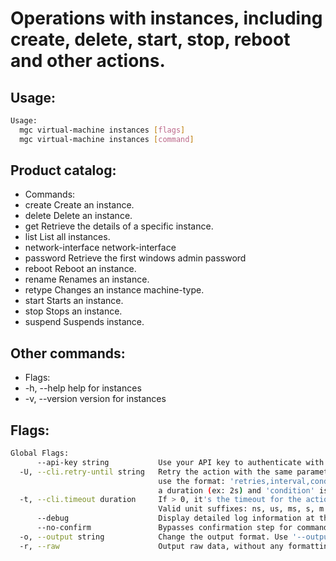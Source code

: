# Operations with instances, including create, delete, start, stop, reboot and other actions.

## Usage:
```bash
Usage:
  mgc virtual-machine instances [flags]
  mgc virtual-machine instances [command]
```

## Product catalog:
- Commands:
- create            Create an instance.
- delete            Delete an instance.
- get               Retrieve the details of a specific instance.
- list              List all instances.
- network-interface network-interface
- password          Retrieve the first windows admin password
- reboot            Reboot an instance.
- rename            Renames an instance.
- retype            Changes an instance machine-type.
- start             Starts an instance.
- stop              Stops an instance.
- suspend           Suspends instance.

## Other commands:
- Flags:
- -h, --help      help for instances
- -v, --version   version for instances

## Flags:
```bash
Global Flags:
      --api-key string           Use your API key to authenticate with the API
  -U, --cli.retry-until string   Retry the action with the same parameters until the given condition is met. The flag parameters
                                 use the format: 'retries,interval,condition', where 'retries' is a positive integer, 'interval' is
                                 a duration (ex: 2s) and 'condition' is a 'engine=value' pair such as "jsonpath=expression"
  -t, --cli.timeout duration     If > 0, it's the timeout for the action execution. It's specified as numbers and unit suffix.
                                 Valid unit suffixes: ns, us, ms, s, m and h. Examples: 300ms, 1m30s
      --debug                    Display detailed log information at the debug level
      --no-confirm               Bypasses confirmation step for commands that ask a confirmation from the user
  -o, --output string            Change the output format. Use '--output=help' to know more details.
  -r, --raw                      Output raw data, without any formatting or coloring
```

